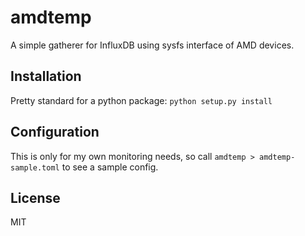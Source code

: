 amdtemp
============

A simple gatherer for InfluxDB using sysfs interface of AMD devices.

Installation
------------

Pretty standard for a python package: `python setup.py install`

Configuration
-------------

This is only for my own monitoring needs, so call `amdtemp > amdtemp-sample.toml` to see a sample config.

License
-------------

MIT

